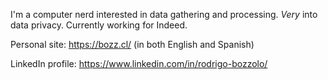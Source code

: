 I'm a computer nerd interested in data gathering and processing. *Very* into data privacy. Currently working for Indeed.

Personal site: https://bozz.cl/ (in both English and Spanish)

LinkedIn profile: https://www.linkedin.com/in/rodrigo-bozzolo/
